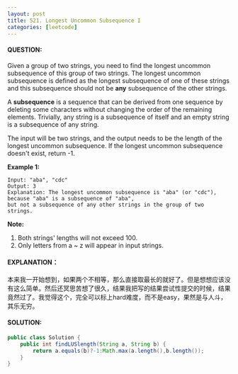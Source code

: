 ```yaml
---
layout: post
title: 521. Longest Uncommon Subsequence I
categories: [leetcode]
---
```


#### QUESTION:

Given a group of two strings, you need to find the longest uncommon subsequence of this group of two strings. The longest uncommon subsequence is defined as the longest subsequence of one of these strings and this subsequence should not be **any** subsequence of the other strings.

A **subsequence** is a sequence that can be derived from one sequence by deleting some characters without changing the order of the remaining elements. Trivially, any string is a subsequence of itself and an empty string is a subsequence of any string.

The input will be two strings, and the output needs to be the length of the longest uncommon subsequence. If the longest uncommon subsequence doesn't exist, return -1.

**Example 1:**

```
Input: "aba", "cdc"
Output: 3
Explanation: The longest uncommon subsequence is "aba" (or "cdc"), 
because "aba" is a subsequence of "aba", 
but not a subsequence of any other strings in the group of two strings. 

```

**Note:**

1. Both strings' lengths will not exceed 100.
2. Only letters from a ~ z will appear in input strings.  

#### EXPLANATION：

本来我一开始想到，如果两个不相等，那么直接取最长的就好了。但是想想应该没有这么简单。然后还冥思苦想了很久，结果我把写的结果尝试性提交的时候，结果竟然过了。我觉得这个，完全可以标上hard难度，而不是easy，果然是与人斗，其乐无穷。

#### SOLUTION:

```java
public class Solution {
    public int findLUSlength(String a, String b) {
        return a.equals(b)?-1:Math.max(a.length(),b.length());
    }
}
```



